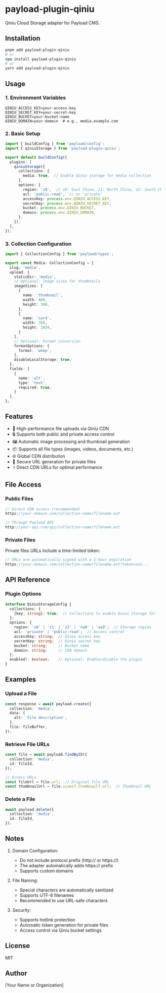 # payload-plugin-qiniu

Qiniu Cloud Storage adapter for Payload CMS.

## Installation

```bash
pnpm add payload-plugin-qiniu
# or
npm install payload-plugin-qiniu
# or
yarn add payload-plugin-qiniu
```

## Usage

### 1. Environment Variables

```env
QINIU_ACCESS_KEY=your-access-key
QINIU_SECRET_KEY=your-secret-key
QINIU_BUCKET=your-bucket-name
QINIU_DOMAIN=your-domain  # e.g., media.example.com
```

### 2. Basic Setup

```typescript
import { buildConfig } from 'payload/config';
import { qiniuStorage } from 'payload-plugin-qiniu';

export default buildConfig({
  plugins: [
    qiniuStorage({
      collections: {
        media: true,  // Enable Qiniu storage for media collection
      },
      options: {
        region: 'z0',  // z0: East China, z1: North China, z2: South China, etc.
        acl: 'public-read',  // or 'private'
        accessKey: process.env.QINIU_ACCESS_KEY,
        secretKey: process.env.QINIU_SECRET_KEY,
        bucket: process.env.QINIU_BUCKET,
        domain: process.env.QINIU_DOMAIN,
      },
    }),
  ],
});
```

### 3. Collection Configuration

```typescript
import { CollectionConfig } from 'payload/types';

export const Media: CollectionConfig = {
  slug: 'media',
  upload: {
    staticDir: 'media',
    // Optional: Image sizes for thumbnails
    imageSizes: [
      {
        name: 'thumbnail',
        width: 400,
        height: 300,
      },
      {
        name: 'card',
        width: 768,
        height: 1024,
      }
    ],
    // Optional: Format conversion
    formatOptions: {
      format: 'webp',
    },
    disableLocalStorage: true,
  },
  fields: [
    {
      name: 'alt',
      type: 'text',
      required: true,
    }
  ],
};
```

## Features

- 🚀 High-performance file uploads via Qiniu CDN
- 🔒 Supports both public and private access control
- 🖼️ Automatic image processing and thumbnail generation
- 📦 Supports all file types (images, videos, documents, etc.)
- 🌐 Global CDN distribution
- 🔑 Secure URL generation for private files
- ⚡ Direct CDN URLs for optimal performance

## File Access

### Public Files
```typescript
// Direct CDN access (recommended)
https://your-domain.com/collection-name/filename.ext

// Through Payload API
http://your-api.com/api/collection-name/filename.ext
```

### Private Files
Private files URLs include a time-limited token:
```typescript
// URLs are automatically signed with a 1-hour expiration
https://your-domain.com/collection-name/filename.ext?token=xxx...
```

## API Reference

### Plugin Options

```typescript
interface QiniuStorageConfig {
  collections: {
    [key: string]: true;  // Collections to enable Qiniu storage for
  };
  options: {
    region: 'z0' | 'z1' | 'z2' | 'na0' | 'as0';  // Storage region
    acl: 'private' | 'public-read';  // Access control
    accessKey: string;  // Qiniu access key
    secretKey: string;  // Qiniu secret key
    bucket: string;     // Bucket name
    domain: string;     // CDN domain
  };
  enabled?: boolean;    // Optional: Enable/disable the plugin
}
```

## Examples

### Upload a File
```typescript
const response = await payload.create({
  collection: 'media',
  data: {
    alt: 'File description',
  },
  file: fileBuffer,
});
```

### Retrieve File URLs
```typescript
const file = await payload.findByID({
  collection: 'media',
  id: fileId,
});

// Access URLs
const fileUrl = file.url;  // Original file URL
const thumbnailUrl = file.sizes?.thumbnail?.url;  // Thumbnail URL
```

### Delete a File
```typescript
await payload.delete({
  collection: 'media',
  id: fileId,
});
```

## Notes

1. Domain Configuration:
   - Do not include protocol prefix (http:// or https://)
   - The adapter automatically adds https:// prefix
   - Supports custom domains

2. File Naming:
   - Special characters are automatically sanitized
   - Supports UTF-8 filenames
   - Recommended to use URL-safe characters

3. Security:
   - Supports hotlink protection
   - Automatic token generation for private files
   - Access control via Qiniu bucket settings

## License

MIT

## Author

[Your Name or Organization] 